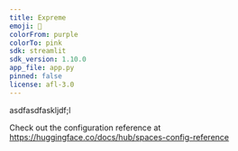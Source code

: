 ```yaml
---
title: Expreme
emoji: 💩
colorFrom: purple
colorTo: pink
sdk: streamlit
sdk_version: 1.10.0
app_file: app.py
pinned: false
license: afl-3.0
---
```

asdfasdfaskljdf;l

Check out the configuration reference at https://huggingface.co/docs/hub/spaces-config-reference
